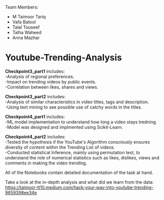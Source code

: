 Team Members:  
- M Taimoor Tariq  
- Vafa Batool  
- Talal Touseef  
- Talha Waheed  
- Anna Mazhar  


# Youtube-Trending-Analysis
<b>Checkpoint3_part1</b> includes:  
-Analysis of regional preferences.  
-Impact on trending videos by public events.  
-Correlation between likes, shares and views.  

<b>Checkpoint3_part2</b> includes:  
-Analysis of similar characteristics in video titles, tags and description.  
-Using text mining to see possible use of catchy words in the titles.  

<b>Checkpoint4_part1</b> includes:  
-ML model implementation to understand how long a video stays tredning.  
-Model was designed and implmented using Scikit-Learn.  

<b>Checkpoint4_part2</b> includes:  
-Tested the hypothesis if the YouTube's Algorithm consciously ensures diversity of content within the Trending List of videos.  
-Conducted statistical Inference, mainly using permutation test, to understand the role of numerical statistics such as likes, dislikes, views and comments in making the video trending.  

All of the Notebooks contain detailed documentation of the task at hand.  


Take a look at the in-depth analysis and what did we learn from the data:  
https://taimoor-tt10.medium.com/hack-your-way-into-youtube-trending-9659398ee34e

